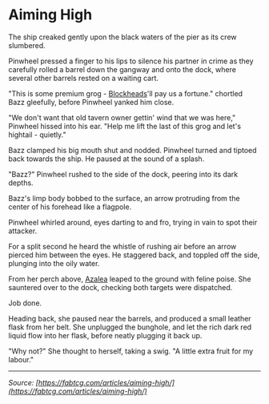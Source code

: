 # Aiming High

The ship creaked gently upon the black waters of the pier as its crew slumbered.

Pinwheel pressed a finger to his lips to silence his partner in crime as they carefully rolled a barrel down the gangway and onto the dock, where several other barrels rested on a waiting cart.

"This is some premium grog - [Blockheads](../../continents/rathe/pits/the-maw.md#blockheads)'ll pay us a fortune." chortled Bazz gleefully, before Pinwheel yanked him close.

"We don't want that old tavern owner gettin' wind that we was here," Pinwheel hissed into his ear. "Help me lift the last of this grog and let's hightail - quietly."

Bazz clamped his big mouth shut and nodded. Pinwheel turned and tiptoed back towards the ship. He paused at the sound of a splash.

"Bazz?" Pinwheel rushed to the side of the dock, peering into its dark depths.

Bazz's limp body bobbed to the surface, an arrow protruding from the center of his forehead like a flagpole.

Pinwheel whirled around, eyes darting to and fro, trying in vain to spot their attacker.

For a split second he heard the whistle of rushing air before an arrow pierced him between the eyes. He staggered back, and toppled off the side, plunging into the oily water.

From her perch above, [Azalea](../../heroes-of-rathe/azalea-about.md) leaped to the ground with feline poise. She sauntered over to the dock, checking both targets were dispatched.

Job done.

Heading back, she paused near the barrels, and produced a small leather flask from her belt. She unplugged the bunghole, and let the rich dark red liquid flow into her flask, before neatly plugging it back up.

"Why not?" She thought to herself, taking a swig. "A little extra fruit for my labour."

---

_Source: [https://fabtcg.com/articles/aiming-high/](https://fabtcg.com/articles/aiming-high/)_
